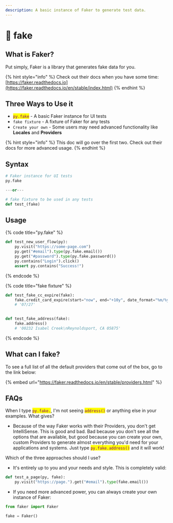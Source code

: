 ```yaml
---
description: A basic instance of Faker to generate test data.
---
```


# 🥸 fake

## What is Faker?

Put simply, Faker is a library that generates fake data for you.

{% hint style="info" %}
Check out their docs when you have some time: [https://faker.readthedocs.io](https://faker.readthedocs.io/en/stable/index.html)
{% endhint %}

## Three Ways to Use it

* <mark style="color:purple;">`py.fake`</mark> - A basic Faker instance for UI tests
* `fake fixture` - A fixture of Faker for any tests
* `Create your own` - Some users may need advanced functionality like **Locales** and **Providers**

{% hint style="info" %}
This doc will go over the first two. Check out their docs for more advanced usage.
{% endhint %}

## Syntax

```python
# Faker instance for UI tests
py.fake

---or---

# fake fixture to be used in any tests
def test_(fake)
```

## Usage

{% code title="py.fake" %}
```python
def test_new_user_flow(py):
    py.visit("https://some-page.com")
    py.get("#email").type(py.fake.email())
    py.get("#password").type(py.fake.password())
    py.contains("Login").click()
    assert py.contains("Success!")
```
{% endcode %}

{% code title="fake fixture" %}
```python
def test_fake_cc_expire(fake):
    fake.credit_card_expire(start="now", end="+10y", date_format="%m/%y")
    # '07/27'
    

def test_fake_address(fake):
    fake.address()
    # '00232 Isabel Creek\nReynoldsport, CA 05875'
```
{% endcode %}

## What can I fake?

To see a full list of all the default providers that come out of the box, go to the link below:

{% embed url="https://faker.readthedocs.io/en/stable/providers.html" %}

## FAQs

When I type <mark style="color:purple;">`py.fake.`</mark>, I'm not seeing <mark style="color:purple;">`address()`</mark> or anything else in your examples. What gives?

* Because of the way Faker works with their Providers, you don't get IntelliSense. This is good and bad. Bad because you don't see all the options that are available, but good because you can create your own, custom Providers to generate almost everything you'd need for your applications and systems. Just type <mark style="color:purple;">`py.fake.address()`</mark> and it will work!

Which of the three approaches should I use?

* It's entirely up to you and your needs and style. This is completely valid:

```python
def test_a_page(py, fake):
    py.visit("https://page.").get("#email").type(fake.email())
```

* If you need more advanced power, you can always create your own instance of Faker:

```python
from faker import Faker

fake = Faker()
```
